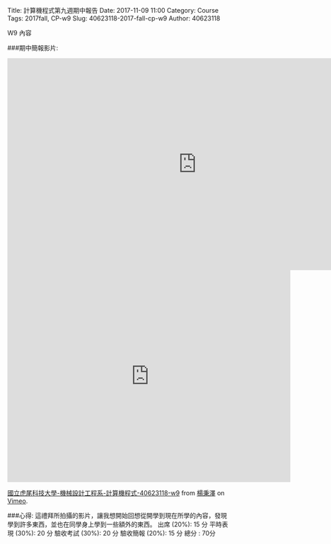 Title: 計算機程式第九週期中報告
Date: 2017-11-09 11:00
Category: Course
Tags: 2017fall, CP-w9
Slug: 40623118-2017-fall-cp-w9
Author: 40623118

W9 內容
<!-- PELICAN_END_SUMMARY -->

###期中簡報影片:
<iframe width="854" height="480" src="https://www.youtube.com/embed/1Eyyfm1j-fc" frameborder="0" gesture="media" allowfullscreen></iframe>

<iframe src="https://player.vimeo.com/video/241877264" width="640" height="480" frameborder="0" webkitallowfullscreen mozallowfullscreen allowfullscreen></iframe> <p><a href="https://vimeo.com/241877264">國立虎尾科技大學-機械設計工程系-計算機程式-40623118-w9</a> from <a href="https://vimeo.com/user73505961">楊秉澤</a> on <a href="https://vimeo.com">Vimeo</a>.</p>
###心得:
這禮拜所拍攝的影片，讓我想開始回想從開學到現在所學的內容，發現學到許多東西，並也在同學身上學到一些額外的東西。
出席 (20%): 15 分
平時表現 (30%): 20 分
驗收考試 (30%): 20 分
驗收簡報 (20%): 15 分
總分 : 70分